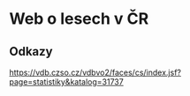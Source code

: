 # Web o lesech v ČR
## Odkazy
https://vdb.czso.cz/vdbvo2/faces/cs/index.jsf?page=statistiky&katalog=31737

